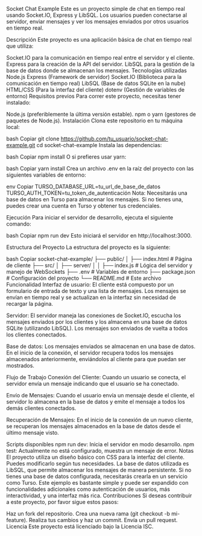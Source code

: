 Socket Chat Example
Este es un proyecto simple de chat en tiempo real usando Socket.IO, Express y LibSQL. Los usuarios pueden conectarse al servidor, enviar mensajes y ver los mensajes enviados por otros usuarios en tiempo real.

Descripción
Este proyecto es una aplicación básica de chat en tiempo real que utiliza:

Socket.IO para la comunicación en tiempo real entre el servidor y el cliente.
Express para la creación de la API del servidor.
LibSQL para la gestión de la base de datos donde se almacenan los mensajes.
Tecnologías utilizadas
Node.js
Express (Framework de servidor)
Socket.IO (Biblioteca para la comunicación en tiempo real)
LibSQL (Base de datos SQLite en la nube)
HTML/CSS (Para la interfaz del cliente)
dotenv (Gestión de variables de entorno)
Requisitos previos
Para correr este proyecto, necesitas tener instalado:

Node.js (preferiblemente la última versión estable).
npm o yarn (gestores de paquetes de Node.js).
Instalación
Clona este repositorio en tu máquina local:

bash
Copiar
git clone https://github.com/tu_usuario/socket-chat-example.git
cd socket-chat-example
Instala las dependencias:

bash
Copiar
npm install
O si prefieres usar yarn:

bash
Copiar
yarn install
Crea un archivo .env en la raíz del proyecto con las siguientes variables de entorno:

env
Copiar
TURSO_DATABASE_URL=tu_url_de_base_de_datos
TURSO_AUTH_TOKEN=tu_token_de_autenticación
Nota: Necesitarás una base de datos en Turso para almacenar los mensajes. Si no tienes una, puedes crear una cuenta en Turso y obtener tus credenciales.

Ejecución
Para iniciar el servidor de desarrollo, ejecuta el siguiente comando:

bash
Copiar
npm run dev
Esto iniciará el servidor en http://localhost:3000.

Estructura del Proyecto
La estructura del proyecto es la siguiente:

bash
Copiar
socket-chat-example/
├── public/
│ ├── index.html # Página de cliente
├── src/
│ ├── server/
│ │ ├── index.js # Lógica del servidor y manejo de WebSockets
├── .env # Variables de entorno
├── package.json # Configuración del proyecto
└── README.md # Este archivo
Funcionalidad
Interfaz de usuario: El cliente está compuesto por un formulario de entrada de texto y una lista de mensajes. Los mensajes se envían en tiempo real y se actualizan en la interfaz sin necesidad de recargar la página.

Servidor: El servidor maneja las conexiones de Socket.IO, escucha los mensajes enviados por los clientes y los almacena en una base de datos SQLite (utilizando LibSQL). Los mensajes son enviados de vuelta a todos los clientes conectados.

Base de datos: Los mensajes enviados se almacenan en una base de datos. En el inicio de la conexión, el servidor recupera todos los mensajes almacenados anteriormente, enviándolos al cliente para que puedan ser mostrados.

Flujo de Trabajo
Conexión del Cliente: Cuando un usuario se conecta, el servidor envía un mensaje indicando que el usuario se ha conectado.

Envío de Mensajes: Cuando el usuario envía un mensaje desde el cliente, el servidor lo almacena en la base de datos y emite el mensaje a todos los demás clientes conectados.

Recuperación de Mensajes: En el inicio de la conexión de un nuevo cliente, se recuperan los mensajes almacenados en la base de datos desde el último mensaje visto.

Scripts disponibles
npm run dev: Inicia el servidor en modo desarrollo.
npm test: Actualmente no está configurado, muestra un mensaje de error.
Notas
El proyecto utiliza un diseño básico con CSS para la interfaz del cliente. Puedes modificarlo según tus necesidades.
La base de datos utilizada es LibSQL, que permite almacenar los mensajes de manera persistente. Si no tienes una base de datos configurada, necesitarás crearla en un servicio como Turso.
Este ejemplo es bastante simple y puede ser expandido con funcionalidades adicionales como autenticación de usuarios, más interactividad, y una interfaz más rica.
Contribuciones
Si deseas contribuir a este proyecto, por favor sigue estos pasos:

Haz un fork del repositorio.
Crea una nueva rama (git checkout -b mi-feature).
Realiza tus cambios y haz un commit.
Envía un pull request.
Licencia
Este proyecto está licenciado bajo la Licencia ISC.
